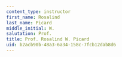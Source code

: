 ```yaml
---
content_type: instructor
first_name: Rosalind
last_name: Picard
middle_initial: W.
salutation: Prof.
title: Prof. Rosalind W. Picard
uid: b2acb90b-48a3-6a34-158c-7fcb12dab8d6
---
```

